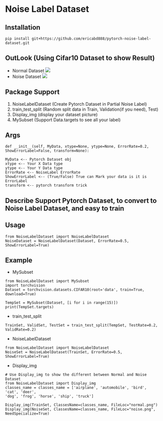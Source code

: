 # Noise Label Dataset
## Installation
```bash=
pip install git+https://github.com/ericabd888/pytorch-noise-label-dataset.git
```
## OutLook (Using Cifar10 Dataset to show Result)
* Normal Dataset
![](https://i.imgur.com/DAIwzeU.png)
* Noise Dataset
![](https://i.imgur.com/RsDw9Gn.png)
## Package Support
1. NoiseLabelDataset (Create Pytorch Dataset in Partial Noise Label)
2. train_test_split (Random split data in Train, Validation(if you need), Test)
3. Display_img (display your dataset picture)
4. MySubset (Support Data.targets to see all your label)
## Args
```python=
def __init__(self, MyData, xtype=None, ytype=None, ErrorRate=0.2, ShowErrorLabel=False, transform=None): 

MyData <-- Pytorch Dataset obj
xtype <-- Your X Data type
ytype <-- Your Y Data type
ErrorRate <-- NoiseLabel ErrorRate
ShowErrorLabel <-- (True/False) True can Mark your data is it is ErrorLabel
transform <-- pytorch transform trick
```
## Describe Support Pytorch Dataset, to convert to Noise Label Dataset, and easy to train
## Usage
```python=
from NoiseLabelDataset import NoiseLabelDataset
NoiseDataset = NoiseLabelDataset(Dataset, ErrorRate=0.5, ShowErrorLabel=True)
```
## Example
* MySubset
```python=
from NoiseLabelDataset import MySubset
import torchvision
Dataset = torchvision.datasets.CIFAR10(root='data', train=True, download=True)

TempSet = MySubset(Dataset, [i for i in range(15)])
print(TempSet.targets)
```
* train_test_split
```python=
TrainSet, ValidSet, TestSet = train_test_split(TempSet, TestRate=0.2, ValidRate=0.2)
```
* NoiseLabelDataset
```python=
from NoiseLabelDataset import NoiseLabelDataset
NoiseSet = NoiseLabelDataset(TrainSet, ErrorRate=0.5, ShowErrorLabel=True)
```
* Display_img
```python=
# Use Display_img to show the different between Normal and Noise Dataset
from NoiseLabelDataset import Display_img
classes_name = classes_name = ['airplane', 'automobile', 'bird', 'cat', 'deer', 
'dog', 'frog', 'horse', 'ship', 'truck']

Display_img(TrainSet, ClassesName=classes_name, FileLoc="normal.png")
Display_img(NoiseSet, ClassesName=classes_name, FileLoc="noise.png", NeedSpecialize=True)
```
